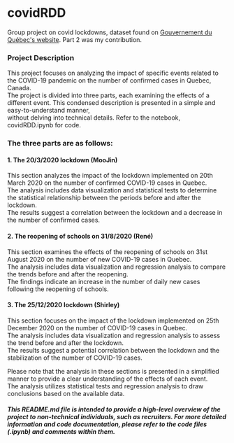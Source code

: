 # covidRDD
Group project on covid lockdowns, dataset found on [Gouvernement du Québec's website](https://www.donneesquebec.ca/recherche/dataset/covid-19-portrait-quotidien-des-cas-confirmes). Part 2 was my contribution.  

### Project Description
This project focuses on analyzing the impact of specific events related to the COVID-19 pandemic on the number of confirmed cases in Quebec, Canada.  
The project is divided into three parts, each examining the effects of a different event. This condensed description is presented in a simple and easy-to-understand manner,  
without delving into technical details. Refer to the notebook, covidRDD.ipynb for code.

### The three parts are as follows:  
#### 1. The 20/3/2020 lockdown (MooJin)
This section analyzes the impact of the lockdown implemented on 20th March 2020 on the number of confirmed COVID-19 cases in Quebec.  
The analysis includes data visualization and statistical tests to determine the statistical relationship between the periods before and after the lockdown.  
The results suggest a correlation between the lockdown and a decrease in the number of confirmed cases.

#### 2. The reopening of schools on 31/8/2020 (René)
This section examines the effects of the reopening of schools on 31st August 2020 on the number of new COVID-19 cases in Quebec.  
The analysis includes data visualization and regression analysis to compare the trends before and after the reopening.  
The findings indicate an increase in the number of daily new cases following the reopening of schools.

#### 3. The 25/12/2020 lockdown (Shirley)
This section focuses on the impact of the lockdown implemented on 25th December 2020 on the number of COVID-19 cases in Quebec.  
The analysis includes data visualization and regression analysis to assess the trend before and after the lockdown.  
The results suggest a potential correlation between the lockdown and the stabilization of the number of COVID-19 cases.

Please note that the analysis in these sections is presented in a simplified manner to provide a clear understanding of the effects of each event.  
The analysis utilizes statistical tests and regression analysis to draw conclusions based on the available data.

##### This README.md file is intended to provide a high-level overview of the project to non-technical individuals, such as recruiters. For more detailed information and code documentation, please refer to the code files (.ipynb) and comments within them.
